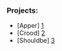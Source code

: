 ### Projects:

- [Apper] [1]
- [Crood] [2]
- [Shouldbe] [3]


[1]: https://github.com/asyncanup/apper/
[2]: https://github.com/asyncanup/crood/
[3]: https://github.com/asyncanup/shouldbe/
